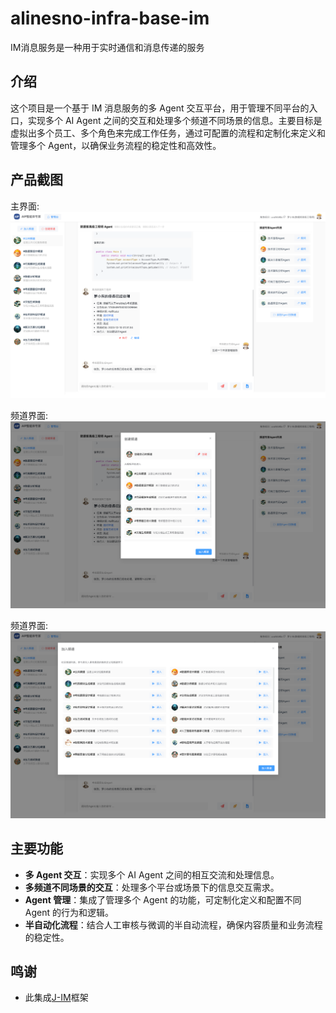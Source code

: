 # alinesno-infra-base-im
IM消息服务是一种用于实时通信和消息传递的服务
 
## 介绍

这个项目是一个基于 IM 消息服务的多 Agent 交互平台，用于管理不同平台的入口，实现多个 AI Agent 之间的交互和处理多个频道不同场景的信息。主要目标是虚拟出多个员工、多个角色来完成工作任务，通过可配置的流程和定制化来定义和管理多个 Agent，以确保业务流程的稳定性和高效性。

## 产品截图

主界面: 
<img src="/images/product_01.png" />

频道界面:
<img src="/images/product_02.png" />

频道界面:
<img src="/images/product_03.png" />

## 主要功能

- **多 Agent 交互**：实现多个 AI Agent 之间的相互交流和处理信息。
- **多频道不同场景的交互**：处理多个平台或场景下的信息交互需求。
- **Agent 管理**：集成了管理多个 Agent 的功能，可定制化定义和配置不同 Agent 的行为和逻辑。
- **半自动化流程**：结合人工审核与微调的半自动流程，确保内容质量和业务流程的稳定性。

## 鸣谢

- 此集成[J-IM](https://gitee.com/xchao/j-im)框架
